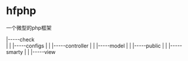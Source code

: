 # hfphp
一个微型的php框架




|-----check  
|
|
|-----configs
|
|
|-----controller
|
|
|-----model
|
|
|-----public
|
|
|-----smarty
|
|
|-----view